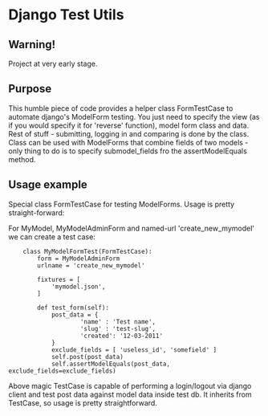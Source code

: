 Django Test Utils
=================

Warning! 
--------

Project at very early stage.

Purpose
-------

This humble piece of code provides a helper class FormTestCase to automate django's ModelForm testing. You just need to specify the view (as if you would specify it for 'reverse' function), model form class and data. Rest of stuff - submitting, logging in and comparing is done by the class. Class can be used with ModelForms that combine fields of two models - only thing to do is to specify submodel_fields fro the assertModelEquals method.

Usage example
-------------

Special class FormTestCase for testing ModelForms. Usage is pretty straight-forward:

For MyModel, MyModelAdminForm and named-url 'create_new_mymodel' we can create a test case:

        class MyModelFormTest(FormTestCase):
            form = MyModelAdminForm
            urlname = 'create_new_mymodel'

            fixtures = [
                'mymodel.json',
            ]

            def test_form(self):
                post_data = {
                        'name' : 'Test name',
                        'slug' : 'test-slug',
                        'created': '12-03-2011'
                }
                exclude_fields = [ 'useless_id', 'somefield' ]
                self.post(post_data)
                self.assertModelEquals(post_data, exclude_fields=exclude_fields)

Above magic TestCase is capable of performing a login/logout via django client and test post data against model data inside test db. It inherits from TestCase, so usage is pretty straightforward.
